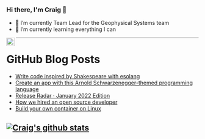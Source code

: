 ### Hi there, I'm Craig 👋

<!--
**CraigTeelFugro/CraigTeelFugro** is a ✨ _special_ ✨ repository because its `README.md` (this file) appears on your GitHub profile.

Here are some ideas to get you started:
-->

- 🔭 I’m currently Team Lead for the Geophysical Systems team
- 🌱 I’m currently learning everything I can

[<img align="left" alt="Craig Teel | LinkedIn" width="22px" src="https://cdn.jsdelivr.net/npm/simple-icons@v3/icons/linkedin.svg" />][linkedin]

---

# GitHub Blog Posts

<!-- BLOG-POST-LIST:START -->
- [Write code inspired by Shakespeare with esolang](https://opensource.com/article/22/2/shakespeare-esolang)
- [Create an app with this Arnold Schwarzenegger-themed programming language](https://opensource.com/article/22/2/arnoldc-create-app)
- [Release Radar · January 2022 Edition](https://github.blog/2022-02-04-release-radar-jan-2022/)
- [How we hired an open source developer](https://opensource.com/article/22/2/how-we-hired-open-source-developer)
- [Build your own container on Linux](https://opensource.com/article/22/2/build-your-own-container-linux-buildah)
<!-- BLOG-POST-LIST:END -->

## [![Craig's github stats](https://github-readme-stats.vercel.app/api?username=craigteelfugro)](https://github.com/anuraghazra/github-readme-stats)


[linkedin]: https://linkedin.com/in/craig-teel-b8786771
